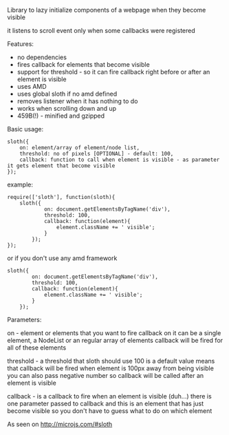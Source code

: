 Library to lazy initialize components of a webpage when they become visible

it listens to scroll event only when some callbacks were registered

Features:
- no dependencies
- fires callback for elements that become visible
- support for threshold - so it can fire callback right before or after an element is visible
- uses AMD
- uses global sloth if no amd defined
- removes listener when it has nothing to do
- works when scrolling down and up
- 459B(!) - minified and gzipped

Basic usage:

	sloth({
		on: element/array of element/node list,
		threshold: no of pixels [OPTIONAL] - default: 100,
		callback: function to call when element is visible - as parameter it gets element that become visible
	});

example:

	require(['sloth'], function(sloth){
		sloth({
    			on: document.getElementsByTagName('div'),
    			threshold: 100,
    			callback: function(element){
    				element.className += ' visible';
    			}
    		});
	});

or if you don't use any amd framework

	sloth({
    		on: document.getElementsByTagName('div'),
    		threshold: 100,
    		callback: function(element){
    			element.className += ' visible';
    		}
    	});

Parameters:

on - element or elements that you want to fire callback on
it can be a single element, a NodeList or an regular array of elements
callback will be fired for all of these elements

threshold - a threshold that sloth should use 100 is a default value
means that callback will be fired when element is 100px away from being visible
you can also pass negative number so callback will be called after an element is visible

callback - is a callback to fire when an element is visible (duh...)
there is one parameter passed to callback and this is an element that has just become visible
so you don't have to guess what to do on which element



As seen on
http://microjs.com/#sloth
